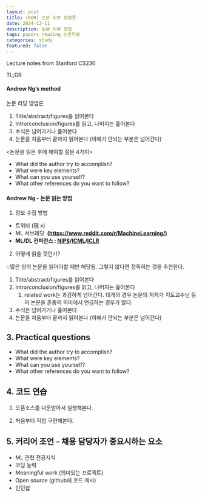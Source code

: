 ```yaml
---
layout: post
title: (KOR) 논문 리뷰 방법론
date: 2024-12-11
description: 논문 리뷰 방법
tags: papers reading 논문리뷰
categories: study
featured: false
---
```


<aside>
Lecture notes from Stanford CS230
</aside>

TL;DR

#### Andrew Ng’s method

논문 리딩 방법론

1. Title/abstract/figures를 읽어본다
2. Intro/conclusion/figures를 읽고, 나머지는 훑어본다
3. 수식은 넘어가거나 훑어본다
4. 논문을 처음부터 끝까지 읽어본다 (이해가 안되는 부분은 넘어간다)

<논문을 읽은 후에 해야할 질문 4가지>

- What did the author try to accomplish?
- What were key elements?
- What can you use yourself?
- What other references do you want to follow?

#### Andrew Ng - 논문 읽는 방법

1. 정보 수집 방법

- 트위터 (現 x)
- ML 서브레딧  **([https://www.reddit.com/r/MachineLearning/)](https://www.reddit.com/r/MachineLearning/)**
- **ML/DL 컨퍼런스 : [NIPS](https://nips.cc/)/[ICML](https://icml.cc/)/[ICLR](https://iclr.cc/)**

2. 어떻게 읽을 것인가?

💡많은 양의 논문을 읽어야할 때만 해당됨. 그렇지 않다면 정독하는 것을 추천한다.

1. Title/abstract/figures를 읽어본다
2. Intro/conclusion/figures를 읽고, 나머지는 훑어본다
   1. related work는 과감하게 넘어간다. 대개의 경우 논문의 저자가 지도교수님 등의 논문을 존중의 의미에서 언급하는 경우가 많다.
3. 수식은 넘어가거나 훑어본다
4. 논문을 처음부터 끝까지 읽어본다 (이해가 안되는 부분은 넘어간다)

## 3. Practical questions

- What did the author try to accomplish?
- What were key elements?
- What can you use yourself?
- What other references do you want to follow?

## 4. 코드 연습

1. 오픈소스를 다운받아서 실행해본다.

2. 처음부터 직접 구현해본다.

## 5. 커리어 조언 - 채용 담당자가 중요시하는 요소

- ML 관련 전공지식
- 코딩 능력
- Meaningful work (의미있는 프로젝트)
- Open source (github에 코드 게시)
- 인턴쉽